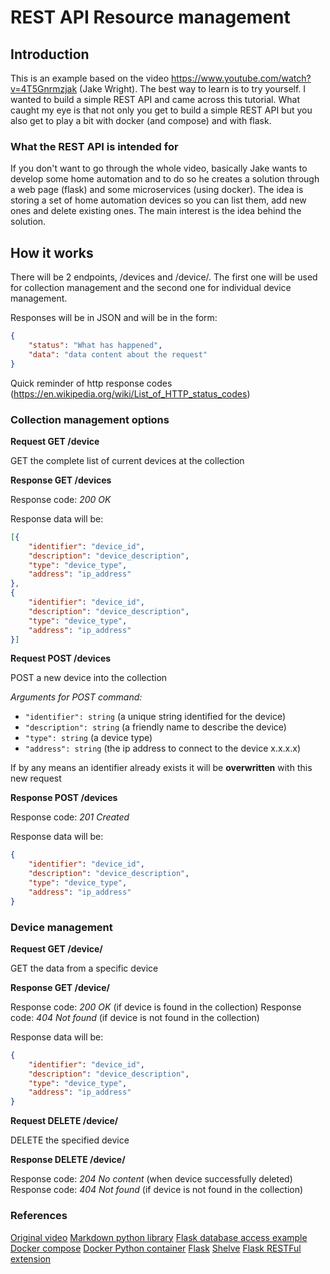 # REST API Resource management

## Introduction

This is an example based on the video https://www.youtube.com/watch?v=4T5Gnrmzjak (Jake Wright). The best way to learn is to try yourself. I wanted to build a simple REST API and came across this tutorial. What caught my eye is that not only you get to build a simple REST API but you also get to play a bit with docker (and compose) and with flask.

### What the REST API is intended for

If you don't want to go through the whole video, basically Jake wants to develop some home automation and to do so he creates a solution through a web page (flask) and some microservices (using docker). The idea is storing a set of home automation devices so you can list them, add new ones and delete existing ones. The main interest is the idea behind the solution.

## How it works

There will be 2 endpoints, /devices and /device/<identifier>. The first one will be used for collection management and the second one for individual device management.

Responses will be in JSON and will be in the form:

```json
{
	"status": "What has happened",
	"data": "data content about the request"
}
```

Quick reminder of http response codes (https://en.wikipedia.org/wiki/List_of_HTTP_status_codes)

### Collection management options

**Request GET /device**

GET the complete list of current devices at the collection

**Response GET /devices**

Response code: *200 OK*

Response data will be:
```json
[{
	"identifier": "device_id",
	"description": "device_description",
	"type": "device_type",
	"address": "ip_address"
},
{
	"identifier": "device_id",
	"description": "device_description",
	"type": "device_type",
	"address": "ip_address"
}]
```
**Request POST /devices**

POST a new device into the collection

*Arguments for POST command:*
- `"identifier": string` (a unique string identified for the device)
- `"description": string` (a friendly name to describe the device)
- `"type": string` (a device type)
- `"address": string` (the ip address to connect to the device x.x.x.x)

If by any means an identifier already exists it will be **overwritten** with this new request

**Response POST /devices**

Response code: *201 Created*

Response data will be:
```json
{
	"identifier": "device_id",
	"description": "device_description",
	"type": "device_type",
	"address": "ip_address"
}
```

### Device management

**Request GET /device/<identifier>**

GET the data from a specific device

**Response GET /device/<identifier>**

Response code: *200 OK* (if device is found in the collection)
Response code: *404 Not found* (if device is not found in the collection)

Response data will be:
```json
{
	"identifier": "device_id",
	"description": "device_description",
	"type": "device_type",
	"address": "ip_address"
}
```
**Request DELETE /device/<identifier>**

DELETE the specified device

**Response DELETE /device/<identifier>**

Response code: *204 No content* (when device successfully deleted)
Response code: *404 Not found* (if device is not found in the collection)

### References

[Original video](https://www.youtube.com/watch?v=4T5Gnrmzjak)
[Markdown python library](https://python-markdown.github.io/sitemap.html)
[Flask database access example](http://flask.pocoo.org/docs/0.12/appcontext/)
[Docker compose](https://docs.docker.com/compose/gettingstarted/)
[Docker Python container](https://hub.docker.com/_/python/)
[Flask](http://flask.pocoo.org/)
[Shelve](https://docs.python.org/3/library/shelve.html)
[Flask RESTFul extension](http://flask-restful.readthedocs.io/en/latest/)